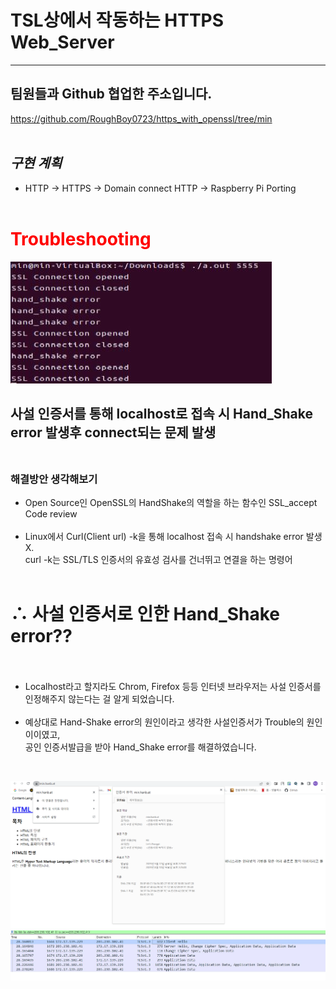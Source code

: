 # TSL상에서 작동하는 HTTPS Web_Server
---
## 팀원들과 Github 협업한 주소입니다.</br>
https://github.com/RoughBoy0723/https_with_openssl/tree/min
</br></br>
## *구현 계획*
 * HTTP -> HTTPS -> Domain connect HTTP -> Raspberry Pi Porting
</br></br>

# **<span style="color:red"> Troubleshooting</span>**</br>
![Alt text](/image/handshake_err.JPG)
 </br>
 ## 사설 인증서를 통해 localhost로 접속 시 Hand_Shake error 발생후 connect되는 문제 발생</br></br>
 ### **해결방안 생각해보기**
 * Open Source인 OpenSSL의 HandShake의 역할을 하는 함수인 SSL_accept Code review</br></br>
 * Linux에서 Curl(Client url) -k을 통해 localhost 접속 시 handshake error 발생 X.</br>curl -k는 SSL/TLS 인증서의 유효성 검사를 건너뛰고 연결을 하는 명령어 </br></br>
# ∴ 사설 인증서로 인한 Hand_Shake error??</br></br>
* Localhost라고 할지라도 Chrom, Firefox 등등 인터넷 브라우저는 사설 인증서를 인정해주지 않는다는 걸 알게 되었습니다.</br></br>
* 예상대로 Hand-Shake error의 원인이라고 생각한 사설인증서가 Trouble의 원인이이였고,</br> 공인 인증서발급을 받아 Hand_Shake error를 해결하였습니다.
</br>


![Alt text](/image/domain.png)
![Alt text](/image/domain_wireshark.png)
